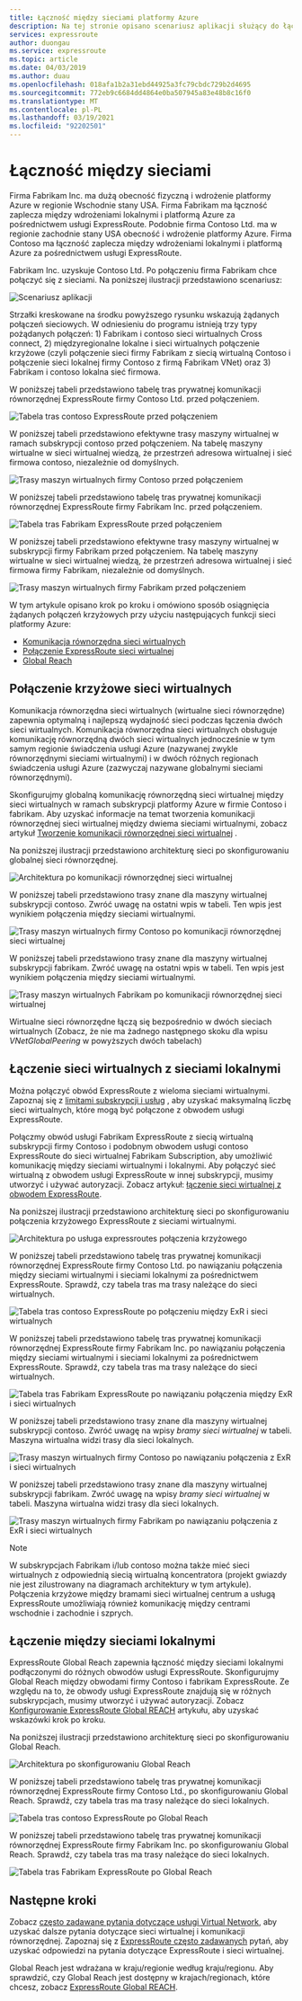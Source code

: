 ```yaml
---
title: Łączność między sieciami platformy Azure
description: Na tej stronie opisano scenariusz aplikacji służący do łączności między sieciami i rozwiązań opartych na funkcjach sieciowych platformy Azure.
services: expressroute
author: duongau
ms.service: expressroute
ms.topic: article
ms.date: 04/03/2019
ms.author: duau
ms.openlocfilehash: 018afa1b2a31ebd44925a3fc79cbdc729b2d4695
ms.sourcegitcommit: 772eb9c6684dd4864e0ba507945a83e48b8c16f0
ms.translationtype: MT
ms.contentlocale: pl-PL
ms.lasthandoff: 03/19/2021
ms.locfileid: "92202501"
---
```

# <a name="cross-network-connectivity"></a>Łączność między sieciami

Firma Fabrikam Inc. ma dużą obecność fizyczną i wdrożenie platformy Azure w regionie Wschodnie stany USA. Firma Fabrikam ma łączność zaplecza między wdrożeniami lokalnymi i platformą Azure za pośrednictwem usługi ExpressRoute. Podobnie firma Contoso Ltd. ma w regionie zachodnie stany USA obecność i wdrożenie platformy Azure. Firma Contoso ma łączność zaplecza między wdrożeniami lokalnymi i platformą Azure za pośrednictwem usługi ExpressRoute.  

Fabrikam Inc. uzyskuje Contoso Ltd. Po połączeniu firma Fabrikam chce połączyć się z sieciami. Na poniższej ilustracji przedstawiono scenariusz:

![Scenariusz aplikacji](./media/cross-network-connectivity/premergerscenario.png)

Strzałki kreskowane na środku powyższego rysunku wskazują żądanych połączeń sieciowych. W odniesieniu do programu istnieją trzy typy pożądanych połączeń: 1) Fabrikam i contoso sieci wirtualnych Cross connect, 2) międzyregionalne lokalne i sieci wirtualnych połączenie krzyżowe (czyli połączenie sieci firmy Fabrikam z siecią wirtualną Contoso i połączenie sieci lokalnej firmy Contoso z firmą Fabrikam VNet) oraz 3) Fabrikam i contoso lokalna sieć firmowa. 

W poniższej tabeli przedstawiono tabelę tras prywatnej komunikacji równorzędnej ExpressRoute firmy Contoso Ltd. przed połączeniem.

![Tabela tras contoso ExpressRoute przed połączeniem](./media/cross-network-connectivity/contosoexr-rt-premerger.png)

W poniższej tabeli przedstawiono efektywne trasy maszyny wirtualnej w ramach subskrypcji contoso przed połączeniem. Na tabelę maszyny wirtualne w sieci wirtualnej wiedzą, że przestrzeń adresowa wirtualnej i sieć firmowa contoso, niezależnie od domyślnych.

![Trasy maszyn wirtualnych firmy Contoso przed połączeniem](./media/cross-network-connectivity/contosovm-routes-premerger.png)

W poniższej tabeli przedstawiono tabelę tras prywatnej komunikacji równorzędnej ExpressRoute firmy Fabrikam Inc. przed połączeniem.

![Tabela tras Fabrikam ExpressRoute przed połączeniem](./media/cross-network-connectivity/fabrikamexr-rt-premerger.png)

W poniższej tabeli przedstawiono efektywne trasy maszyny wirtualnej w subskrypcji firmy Fabrikam przed połączeniem. Na tabelę maszyny wirtualne w sieci wirtualnej wiedzą, że przestrzeń adresowa wirtualnej i sieć firmowa firmy Fabrikam, niezależnie od domyślnych.

![Trasy maszyn wirtualnych firmy Fabrikam przed połączeniem](./media/cross-network-connectivity/fabrikamvm-routes-premerger.png)

W tym artykule opisano krok po kroku i omówiono sposób osiągnięcia żądanych połączeń krzyżowych przy użyciu następujących funkcji sieci platformy Azure:

* [Komunikacja równorzędna sieci wirtualnych][Virtual network peering] 
* [Połączenie ExpressRoute sieci wirtualnej][connection]
* [Global Reach][Global Reach] 

## <a name="cross-connecting-vnets"></a>Połączenie krzyżowe sieci wirtualnych

Komunikacja równorzędna sieci wirtualnych (wirtualne sieci równorzędne) zapewnia optymalną i najlepszą wydajność sieci podczas łączenia dwóch sieci wirtualnych. Komunikacja równorzędna sieci wirtualnych obsługuje komunikację równorzędną dwóch sieci wirtualnych jednocześnie w tym samym regionie świadczenia usługi Azure (nazywanej zwykle równorzędnymi sieciami wirtualnymi) i w dwóch różnych regionach świadczenia usługi Azure (zazwyczaj nazywane globalnymi sieciami równorzędnymi). 

Skonfigurujmy globalną komunikację równorzędną sieci wirtualnej między sieci wirtualnych w ramach subskrypcji platformy Azure w firmie Contoso i fabrikam. Aby uzyskać informacje na temat tworzenia komunikacji równorzędnej sieci wirtualnej między dwiema sieciami wirtualnymi, zobacz artykuł [Tworzenie komunikacji równorzędnej sieci wirtualnej][Configure VNet peering] .

Na poniższej ilustracji przedstawiono architekturę sieci po skonfigurowaniu globalnej sieci równorzędnej.

![Architektura po komunikacji równorzędnej sieci wirtualnej](./media/cross-network-connectivity/vnet-peering.png )

W poniższej tabeli przedstawiono trasy znane dla maszyny wirtualnej subskrypcji contoso. Zwróć uwagę na ostatni wpis w tabeli. Ten wpis jest wynikiem połączenia między sieciami wirtualnymi.

![Trasy maszyn wirtualnych firmy Contoso po komunikacji równorzędnej sieci wirtualnej](./media/cross-network-connectivity/contosovm-routes-peering.png)

W poniższej tabeli przedstawiono trasy znane dla maszyny wirtualnej subskrypcji fabrikam. Zwróć uwagę na ostatni wpis w tabeli. Ten wpis jest wynikiem połączenia między sieciami wirtualnymi.

![Trasy maszyn wirtualnych Fabrikam po komunikacji równorzędnej sieci wirtualnej](./media/cross-network-connectivity/fabrikamvm-routes-peering.png)

Wirtualne sieci równorzędne łączą się bezpośrednio w dwóch sieciach wirtualnych (Zobacz, że nie ma żadnego następnego skoku dla wpisu *VNetGlobalPeering* w powyższych dwóch tabelach)

## <a name="cross-connecting-vnets-to-the-on-premises-networks"></a>Łączenie sieci wirtualnych z sieciami lokalnymi

Można połączyć obwód ExpressRoute z wieloma sieciami wirtualnymi. Zapoznaj się z [limitami subskrypcji i usług][Subscription limits] , aby uzyskać maksymalną liczbę sieci wirtualnych, które mogą być połączone z obwodem usługi ExpressRoute. 

Połączmy obwód usługi Fabrikam ExpressRoute z siecią wirtualną subskrypcji firmy Contoso i podobnym obwodem usługi contoso ExpressRoute do sieci wirtualnej Fabrikam Subscription, aby umożliwić komunikację między sieciami wirtualnymi i lokalnymi. Aby połączyć sieć wirtualną z obwodem usługi ExpressRoute w innej subskrypcji, musimy utworzyć i używać autoryzacji.  Zobacz artykuł: [łączenie sieci wirtualnej z obwodem ExpressRoute][Connect-ER-VNet].

Na poniższej ilustracji przedstawiono architekturę sieci po skonfigurowaniu połączenia krzyżowego ExpressRoute z sieciami wirtualnymi.

![Architektura po usługa expressroutes połączenia krzyżowego](./media/cross-network-connectivity/exr-x-connect.png)

W poniższej tabeli przedstawiono tabelę tras prywatnej komunikacji równorzędnej ExpressRoute firmy Contoso Ltd. po nawiązaniu połączenia między sieciami wirtualnymi i sieciami lokalnymi za pośrednictwem ExpressRoute. Sprawdź, czy tabela tras ma trasy należące do sieci wirtualnych.

![Tabela tras contoso ExpressRoute po połączeniu między ExR i sieci wirtualnych](./media/cross-network-connectivity/contosoexr-rt-xconnect.png)

W poniższej tabeli przedstawiono tabelę tras prywatnej komunikacji równorzędnej ExpressRoute firmy Fabrikam Inc. po nawiązaniu połączenia między sieciami wirtualnymi i sieciami lokalnymi za pośrednictwem ExpressRoute. Sprawdź, czy tabela tras ma trasy należące do sieci wirtualnych.

![Tabela tras Fabrikam ExpressRoute po nawiązaniu połączenia między ExR i sieci wirtualnych](./media/cross-network-connectivity/fabrikamexr-rt-xconnect.png)

W poniższej tabeli przedstawiono trasy znane dla maszyny wirtualnej subskrypcji contoso. Zwróć uwagę na wpisy *bramy sieci wirtualnej* w tabeli. Maszyna wirtualna widzi trasy dla sieci lokalnych.

![Trasy maszyn wirtualnych firmy Contoso po nawiązaniu połączenia z ExR i sieci wirtualnych](./media/cross-network-connectivity/contosovm-routes-xconnect.png)

W poniższej tabeli przedstawiono trasy znane dla maszyny wirtualnej subskrypcji fabrikam. Zwróć uwagę na wpisy *bramy sieci wirtualnej* w tabeli. Maszyna wirtualna widzi trasy dla sieci lokalnych.

![Trasy maszyn wirtualnych firmy Fabrikam po nawiązaniu połączenia z ExR i sieci wirtualnych](./media/cross-network-connectivity/fabrikamvm-routes-xconnect.png)

>[!NOTE]
>W subskrypcjach Fabrikam i/lub contoso można także mieć sieci wirtualnych z odpowiednią siecią wirtualną koncentratora (projekt gwiazdy nie jest zilustrowany na diagramach architektury w tym artykule). Połączenia krzyżowe między bramami sieci wirtualnej centrum a usługą ExpressRoute umożliwiają również komunikację między centrami wschodnie i zachodnie i szprych.
>

## <a name="cross-connecting-on-premises-networks"></a>Łączenie między sieciami lokalnymi

ExpressRoute Global Reach zapewnia łączność między sieciami lokalnymi podłączonymi do różnych obwodów usługi ExpressRoute. Skonfigurujmy Global Reach między obwodami firmy Contoso i fabrikam ExpressRoute. Ze względu na to, że obwody usługi ExpressRoute znajdują się w różnych subskrypcjach, musimy utworzyć i używać autoryzacji. Zobacz [Konfigurowanie ExpressRoute Global REACH][Configure Global Reach] artykułu, aby uzyskać wskazówki krok po kroku.

Na poniższej ilustracji przedstawiono architekturę sieci po skonfigurowaniu Global Reach.

![Architektura po skonfigurowaniu Global Reach](./media/cross-network-connectivity/globalreach.png)

W poniższej tabeli przedstawiono tabelę tras prywatnej komunikacji równorzędnej ExpressRoute firmy Contoso Ltd., po skonfigurowaniu Global Reach. Sprawdź, czy tabela tras ma trasy należące do sieci lokalnych. 

![Tabela tras contoso ExpressRoute po Global Reach](./media/cross-network-connectivity/contosoexr-rt-gr.png)

W poniższej tabeli przedstawiono tabelę tras prywatnej komunikacji równorzędnej ExpressRoute firmy Fabrikam Inc. po skonfigurowaniu Global Reach. Sprawdź, czy tabela tras ma trasy należące do sieci lokalnych.

![Tabela tras Fabrikam ExpressRoute po Global Reach]( ./media/cross-network-connectivity/fabrikamexr-rt-gr.png )

## <a name="next-steps"></a>Następne kroki

Zobacz [często zadawane pytania dotyczące usługi Virtual Network][VNet-FAQ], aby uzyskać dalsze pytania dotyczące sieci wirtualnej i komunikacji równorzędnej. Zapoznaj się z [ExpressRoute często zadawanych][ER-FAQ] pytań, aby uzyskać odpowiedzi na pytania dotyczące ExpressRoute i sieci wirtualnej.

Global Reach jest wdrażana w kraju/regionie według kraju/regionu. Aby sprawdzić, czy Global Reach jest dostępny w krajach/regionach, które chcesz, zobacz [ExpressRoute Global REACH][Global Reach].

<!--Link References-->
[Virtual network peering]: ../virtual-network/virtual-network-peering-overview.md
[connection]: ./expressroute-howto-linkvnet-portal-resource-manager.md
[Global Reach]: ./expressroute-global-reach.md
[Configure VNet peering]: ../virtual-network/create-peering-different-subscriptions.md
[Configure Global Reach]: ./expressroute-howto-set-global-reach.md
[Subscription limits]: ../azure-resource-manager/management/azure-subscription-service-limits.md#networking-limits
[Connect-ER-VNet]: ./expressroute-howto-linkvnet-portal-resource-manager.md
[ER-FAQ]: ./expressroute-faqs.md
[VNet-FAQ]: https://docs.microsoft.com/azure/virtual-network/virtual-networks-faq